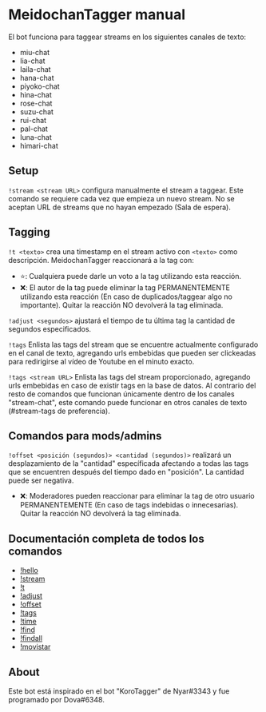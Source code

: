 # MeidochanTagger manual

El bot funciona para taggear streams en los siguientes canales de texto:

* miu-chat
* lia-chat
* laila-chat
* hana-chat
* piyoko-chat
* hina-chat
* rose-chat
* suzu-chat
* rui-chat
* pal-chat
* luna-chat
* himari-chat

## Setup

`!stream <stream URL>` configura manualmente el stream a taggear. Este comando se requiere cada vez que empieza un nuevo stream. No se aceptan URL de streams que no hayan empezado (Sala de espera).

## Tagging

`!t <texto>` crea una timestamp en el stream activo con `<texto>` como descripción. MeidochanTagger reaccionará a la tag con:
- ⭐: Cualquiera puede darle un voto a la tag utilizando esta reacción. 
- ❌: El autor de la tag puede eliminar la tag PERMANENTEMENTE utilizando esta reacción (En caso de duplicados/taggear algo no importante). Quitar la reacción NO devolverá la tag eliminada.

`!adjust <segundos>` ajustará el tiempo de tu última tag la cantidad de segundos especificados. 
  
`!tags` Enlista las tags del stream que se encuentre actualmente configurado en el canal de texto, agregando urls embebidas que pueden ser clickeadas para redirigirse al vídeo de Youtube en el minuto exacto.

`!tags <stream URL>` Enlista las tags del stream proporcionado, agregando urls embebidas en caso de existir tags en la base de datos. Al contrario del resto de comandos que funcionan únicamente dentro de los canales "stream-chat", este comando puede funcionar en otros canales de texto (#stream-tags de preferencia).   

## Comandos para mods/admins

`!offset <posición (segundos)> <cantidad (segundos)>` realizará un desplazamiento de la "cantidad" específicada afectando a todas las tags que se encuentren después del tiempo dado en "posición". La cantidad puede ser negativa.
  
- ❌: Moderadores pueden reaccionar para eliminar la tag de otro usuario PERMANENTEMENTE (En caso de tags indebidas o innecesarias). Quitar la reacción NO devolverá la tag eliminada.

## Documentación completa de todos los comandos

* [!hello](/docs/hello.md)
* [!stream](/docs/stream.md)
* [!t](/docs/t.md)
* [!adjust](/docs/adjust.md)
* [!offset](/docs/offset.md)
* [!tags](/docs/tags.md)
* [!time](/docs/time.md)
* [!find](/docs/find.md)
* [!findall](/docs/findall.md)
* [!movistar](/docs/movistar.md)

## About
Este bot está inspirado en el bot "KoroTagger" de Nyar#3343 y fue programado por Dova#6348.
